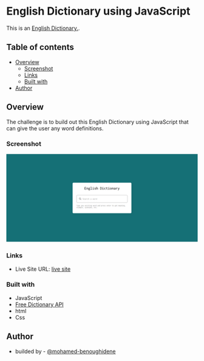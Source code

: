 # English Dictionary using JavaScript

This is an [English Dictionary.](https://www.figma.com/community/file/1119570033612610010).

## Table of contents

- [Overview](#overview)
  - [Screenshot](#screenshot)
  - [Links](#links)
  - [Built with](#built-with)
- [Author](#author)

## Overview

The challenge is to build out this English Dictionary using JavaScript that can give the user any word definitions.

### Screenshot

![](./screenshot.png)

### Links

- Live Site URL: [live site](https://englishdictionary1.netlify.app)

### Built with

- JavaScript
- [Free Dictionary API](https://dictionaryapi.dev/)
- html
- Css

## Author

- builded by - [@mohamed-benoughidene](https://github.com/mohamed-benoughidene)
